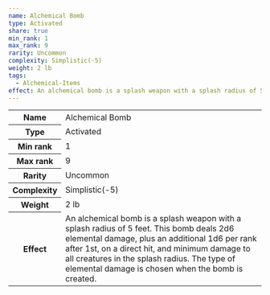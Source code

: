 ```yaml
---
name: Alchemical Bomb
type: Activated
share: true
min_rank: 1
max_rank: 9
rarity: Uncommon
complexity: Simplistic(-5)
weight: 2 lb
tags:
  - Alchemical-Items
effect: An alchemical bomb is a splash weapon with a splash radius of 5 feet. This bomb deals 2d6 elemental damage, plus an additional 1d6 per rank after 1st, on a direct hit, and minimum damage to all creatures in the splash radius. The type of elemental damage is chosen when the bomb is created.
---
```


<p><span style="overflow-x: auto;"><table><tbody><tr><th>Name</th><td>Alchemical Bomb</td></tr><tr><th>Type</th><td>Activated</td></tr><tr><th>Min rank</th><td>1</td></tr><tr><th>Max rank</th><td>9</td></tr><tr><th>Rarity</th><td>Uncommon</td></tr><tr><th>Complexity</th><td>Simplistic(-5)</td></tr><tr><th>Weight</th><td>2 lb</td></tr><tr><th>Effect</th><td>An alchemical bomb is a splash weapon with a splash radius of 5 feet. This bomb deals 2d6 elemental damage, plus an additional 1d6 per rank after 1st, on a direct hit, and minimum damage to all creatures in the splash radius. The type of elemental damage is chosen when the bomb is created.</td></tr></tbody></table></span></p>
